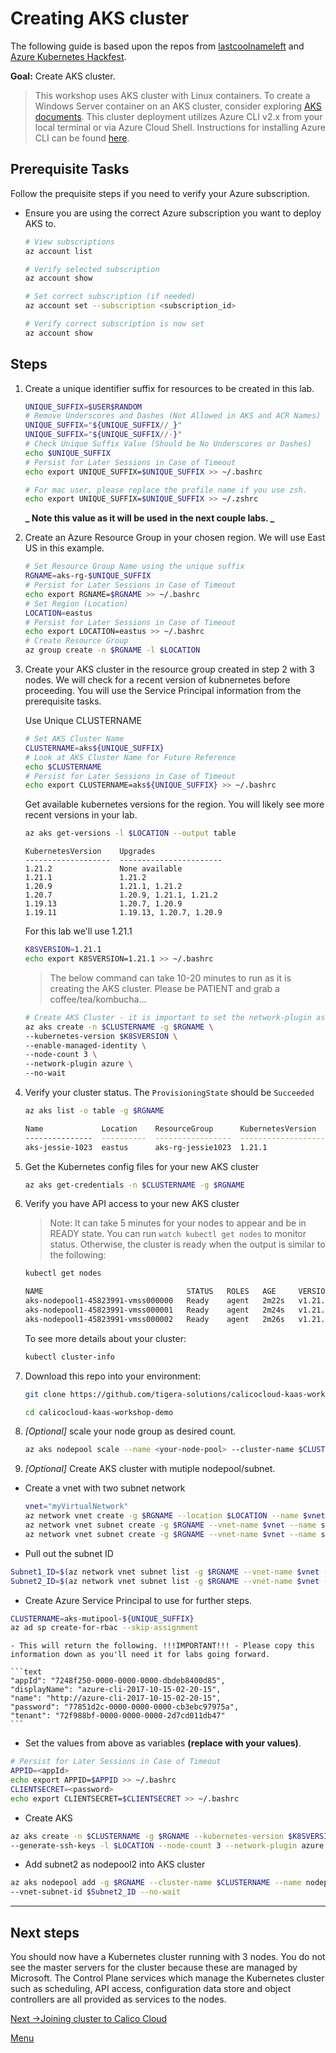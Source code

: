 # Creating AKS cluster

The following guide is based upon the repos from [lastcoolnameleft](https://github.com/lastcoolnameleft/kubernetes-workshop/blob/master/create-aks-cluster.md) and [Azure Kubernetes Hackfest](https://github.com/Azure/kubernetes-hackfest/tree/master/labs/create-aks-cluster#readme).


**Goal:** Create AKS cluster.

> This workshop uses AKS cluster with Linux containers. To create a Windows Server container on an AKS cluster, consider exploring [AKS documents](https://docs.microsoft.com/en-us/azure/aks/windows-container-cli). This cluster deployment utilizes Azure CLI v2.x from your local terminal or via Azure Cloud Shell. Instructions for installing Azure CLI can be found [here](https://docs.microsoft.com/en-us/cli/azure/install-azure-cli).


## Prerequisite Tasks

Follow the prequisite steps if you need to verify your Azure subscription.

- Ensure you are using the correct Azure subscription you want to deploy AKS to.
    
	```bash
	# View subscriptions
	az account list   
 
    # Verify selected subscription
    az account show
    ```
    
    ```bash
    # Set correct subscription (if needed)
    az account set --subscription <subscription_id>
  
    # Verify correct subscription is now set
    az account show
    ```
    


## Steps

1.  Create a unique identifier suffix for resources to be created in this lab.
    
	```bash
    UNIQUE_SUFFIX=$USER$RANDOM
    # Remove Underscores and Dashes (Not Allowed in AKS and ACR Names)
    UNIQUE_SUFFIX="${UNIQUE_SUFFIX//_}"
    UNIQUE_SUFFIX="${UNIQUE_SUFFIX//-}"
    # Check Unique Suffix Value (Should be No Underscores or Dashes)
    echo $UNIQUE_SUFFIX
    # Persist for Later Sessions in Case of Timeout
    echo export UNIQUE_SUFFIX=$UNIQUE_SUFFIX >> ~/.bashrc

    # For mac user, please replace the profile name if you use zsh.
    echo export UNIQUE_SUFFIX=$UNIQUE_SUFFIX >> ~/.zshrc
	```
    
    **_ Note this value as it will be used in the next couple labs. _**
	
2. Create an Azure Resource Group in your chosen region. We will use East US in this example.

    ```bash
    # Set Resource Group Name using the unique suffix
    RGNAME=aks-rg-$UNIQUE_SUFFIX
    # Persist for Later Sessions in Case of Timeout
    echo export RGNAME=$RGNAME >> ~/.bashrc
    # Set Region (Location)
    LOCATION=eastus
    # Persist for Later Sessions in Case of Timeout
    echo export LOCATION=eastus >> ~/.bashrc
    # Create Resource Group
    az group create -n $RGNAME -l $LOCATION
    ```
    
3.  Create your AKS cluster in the resource group created in step 2 with 3 nodes. We will check for a recent version of kubnernetes before proceeding. You will use the Service Principal information from the prerequisite tasks.
    
    Use Unique CLUSTERNAME
    
    ```bash
    # Set AKS Cluster Name
    CLUSTERNAME=aks${UNIQUE_SUFFIX}
    # Look at AKS Cluster Name for Future Reference
    echo $CLUSTERNAME
    # Persist for Later Sessions in Case of Timeout
    echo export CLUSTERNAME=aks${UNIQUE_SUFFIX} >> ~/.bashrc
    ```
    
    Get available kubernetes versions for the region. You will likely see more recent versions in your lab.
    
    ```bash
    az aks get-versions -l $LOCATION --output table
    ```
    ```
    KubernetesVersion    Upgrades
    -------------------  -----------------------
    1.21.2               None available
    1.21.1               1.21.2
    1.20.9               1.21.1, 1.21.2
    1.20.7               1.20.9, 1.21.1, 1.21.2
    1.19.13              1.20.7, 1.20.9
    1.19.11              1.19.13, 1.20.7, 1.20.9
    ```
    
    For this lab we'll use 1.21.1
    
    ```bash
    K8SVERSION=1.21.1
    echo export K8SVERSION=1.21.1 >> ~/.bashrc
    ```
    
    > The below command can take 10-20 minutes to run as it is creating the AKS cluster. Please be PATIENT and grab a coffee/tea/kombucha...
    
    ```bash
    # Create AKS Cluster - it is important to set the network-plugin as azure in order to connec to Calico Cloud
    az aks create -n $CLUSTERNAME -g $RGNAME \
    --kubernetes-version $K8SVERSION \
    --enable-managed-identity \
    --node-count 3 \
    --network-plugin azure \
    --no-wait
    
    ```
    
4.  Verify your cluster status. The `ProvisioningState` should be `Succeeded`
    
    ```bash
    az aks list -o table -g $RGNAME
    ```
    
    ```bash
    Name             Location    ResourceGroup      KubernetesVersion    ProvisioningState    Fqdn
    ---------------  ----------  -----------------  -------------------  -------------------  ----------------------------------------------------------------
    aks-jessie-1023  eastus      aks-rg-jessie1023  1.21.1               Succeeded            aks-jessie-aks-rg-jessie102-03cfb8-42907c98.hcp.eastus.azmk8s.io
    ```
    
5.  Get the Kubernetes config files for your new AKS cluster
    
    ```bash
    az aks get-credentials -n $CLUSTERNAME -g $RGNAME
    ```
    
6.  Verify you have API access to your new AKS cluster
    
    > Note: It can take 5 minutes for your nodes to appear and be in READY state. You can run `watch kubectl get nodes` to monitor status. Otherwise, the cluster is ready when the output is similar to the following:
    
	```bash
	kubectl get nodes
	```
    
	```bash
	NAME                                STATUS   ROLES   AGE     VERSION
    aks-nodepool1-45823991-vmss000000   Ready    agent   2m22s   v1.21.1
    aks-nodepool1-45823991-vmss000001   Ready    agent   2m24s   v1.21.1
    aks-nodepool1-45823991-vmss000002   Ready    agent   2m26s   v1.21.1
	```

	To see more details about your cluster:
	```bash
	kubectl cluster-info
	```
	
7. Download this repo into your environment:

    ```bash
    git clone https://github.com/tigera-solutions/calicocloud-kaas-workshop-demo.git

    cd calicocloud-kaas-workshop-demo
    ```

8. *[Optional]* scale your node group as desired count.    

    ```bash
    az aks nodepool scale --name <your-node-pool> --cluster-name $CLUSTERNAME -g $RGNAME --node-count 3
    ``` 

9. *[Optional]* Create AKS cluster with mutiple nodepool/subnet.

 - Create a vnet with two subnet network
   ```bash
   vnet="myVirtualNetwork"
   az network vnet create -g $RGNAME --location $LOCATION --name $vnet --address-prefixes 10.0.0.0/8 -o none 
   az network vnet subnet create -g $RGNAME --vnet-name $vnet --name subnet1 --address-prefixes 10.240.0.0/16 -o none 
   az network vnet subnet create -g $RGNAME --vnet-name $vnet --name subnet2 --address-prefixes 10.241.0.0/16 -o none
   
   ```

  - Pull out the subnet ID
   ```bash
   Subnet1_ID=$(az network vnet subnet list -g $RGNAME --vnet-name $vnet -o json | jq -c '.[] | select( .type == "Microsoft.Network/virtualNetworks/subnets")' | jq .id | awk 'NR==1{print $1 }')
   Subnet2_ID=$(az network vnet subnet list -g $RGNAME --vnet-name $vnet -o json | jq -c '.[] | select( .type == "Microsoft.Network/virtualNetworks/subnets")' | jq .id | awk 'NR==2{print $1 }')
   
   ```

  - Create Azure Service Principal to use for further steps.
   ```bash
   CLUSTERNAME=aks-mutipool-${UNIQUE_SUFFIX}
   az ad sp create-for-rbac --skip-assignment
   ```

    - This will return the following. !!!IMPORTANT!!! - Please copy this information down as you'll need it for labs going forward.

	```text
	"appId": "7248f250-0000-0000-0000-dbdeb8400d85",
	"displayName": "azure-cli-2017-10-15-02-20-15",
	"name": "http://azure-cli-2017-10-15-02-20-15",
	"password": "77851d2c-0000-0000-0000-cb3ebc97975a",
	"tenant": "72f988bf-0000-0000-0000-2d7cd011db47"
	```

  - Set the values from above as variables **(replace <appid><password>with your values)</password></appid>**.

   ```bash
   # Persist for Later Sessions in Case of Timeout
   APPID=<appId>
   echo export APPID=$APPID >> ~/.bashrc
   CLIENTSECRET=<password>
   echo export CLIENTSECRET=$CLIENTSECRET >> ~/.bashrc
   ```

  - Create AKS

   ```bash
   az aks create -n $CLUSTERNAME -g $RGNAME --kubernetes-version $K8SVERSION --service-principal $APPID --client-secret $CLIENTSECRET \
   --generate-ssh-keys -l $LOCATION --node-count 3 --network-plugin azure --vnet-subnet-id $Subnet1_ID --no-wait
   ``` 
  
  - Add subnet2 as nodepool2 into AKS cluster 
   ```bash
   az aks nodepool add -g $RGNAME --cluster-name $CLUSTERNAME --name nodepool2 --node-count 3 \
   --vnet-subnet-id $Subnet2_ID --no-wait
   ```




--- 
## Next steps

You should now have a Kubernetes cluster running with 3 nodes. You do not see the master servers for the cluster because these are managed by Microsoft. The Control Plane services which manage the Kubernetes cluster such as scheduling, API access, configuration data store and object controllers are all provided as services to the nodes.
<br>    


[Next ->Joining cluster to Calico Cloud](../modules/joining-calico-cloud.md)

[Menu](../README.md)